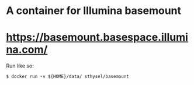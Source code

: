 # A container for Illumina basemount
# https://basemount.basespace.illumina.com/

Run like so:
```
$ docker run -v ${HOME}/data/ sthysel/basemount
```

